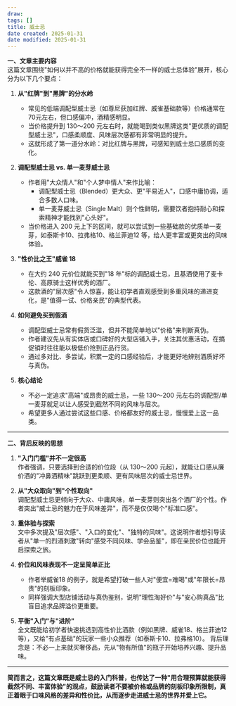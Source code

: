 ```yaml
---
draw:
tags: []
title: 威士忌
date created: 2025-01-31
date modified: 2025-01-31
---
```

**一、文章主要内容**  
这篇文章围绕"如何以并不高的价格就能获得完全不一样的威士忌体验"展开，核心分为以下几个要点：

1. **从"红牌"到"黑牌"的分水岭**
    
    - 常见的低端调配型威士忌（如尊尼获加红牌、威雀基础款等）价格通常在70元左右，但口感偏冲，酒精感明显。
    - 当价格提升到 130～200 元左右时，就能喝到类似黑牌这类"更优质的调配型威士忌"，口感柔顺度、风味层次感都有非常明显的提升。
    - 这就形成了第一道分水岭：对比红牌与黑牌，可感知到威士忌口感质的变化。
2. **调配型威士忌 vs. 单一麦芽威士忌**
    
    - 作者用"大众情人"和"个人梦中情人"来作比喻：
        - 调配型威士忌（Blended）更大众、更"平易近人"，口感中庸协调，适合多数人口味。
        - 单一麦芽威士忌（Single Malt）则个性鲜明，需要饮者抱持耐心和探索精神才能找到"心头好"。
    - 当价格进入 200 元上下的区间，就可以尝试到一些基础款的优质单一麦芽，如泰斯卡10、拉弗格10、格兰菲迪12 等，给人更丰富或更突出的风味体验。
3. **"性价比之王"威雀 18**
    
    - 在大约 240 元价位就能买到"18 年"标的调配威士忌，且基酒使用了麦卡伦、高原骑士这样优秀的酒厂。
    - 这款酒的"层次感"令人惊喜，能让初学者直观感受到多重风味的递进变化，是"值得一试、价格亲民"的典型代表。
4. **如何避免买到假酒**
    
    - 调配型威士忌常有假货泛滥，但并不能简单地以"价格"来判断真伪。
    - 作者建议先从有实体店或口碑好的大型店铺入手，关注其优惠活动，在搞促销时往往能以极低价抢到正品行货。
    - 通过多对比、多尝试，积累一定的口感经验后，才能更好地辨别酒质好坏与真伪。
5. **核心结论**
    
    - 不必一定追求"高端"或昂贵的威士忌，一些 130～200 元左右的调配型/单一麦芽就足以让人感受到截然不同的风味与层次。
    - 希望更多人通过尝试这些口感、价格都友好的威士忌，慢慢爱上这一品类。

---

**二、背后反映的思想**

1. **"入门门槛"并不一定很高**  
    作者强调，只要选择到合适的价位段（从 130～200 元起），就能让口感从廉价酒的"冲鼻酒精味"跳跃到更柔顺、更有风味层次的威士忌世界。
    
2. **从"大众取向"到"个性取向"**  
    调配型威士忌更倾向于大众、中庸风味，单一麦芽则突出各个酒厂的个性。作者突出"威士忌的魅力在于风味差异"，而不是仅仅喝个"标准口感"。
    
3. **重体验与探索**  
    文中多次提及"层次感"、"入口的变化"、"独特的风味"。这说明作者想引导读者从"单一的烈酒刺激"转向"感受不同风味、学会品鉴"，即在亲民价位也能开启探索之旅。
    
4. **价位和风味表现不一定呈简单正比**
    
    - 作者举威雀18 的例子，就是希望打破一些人对"便宜=难喝"或"年限长=昂贵"的刻板印象。
    - 同样强调大型店铺活动与真伪鉴别，说明"理性淘好价"与"安心购真品"比盲目追求品牌溢价更重要。
5. **平衡"入门"与"进阶"**  
    全文既能给初学者快速挑选到高性价比酒款（例如黑牌、威雀18、格兰菲迪12 等），又给"有点基础"的玩家一些小众推荐（如泰斯卡10、拉弗格10）。
    背后理念是：不必一上来就买奢侈品，先从"物有所值"的瓶子开始培养兴趣、提升品味。
    

---

**简而言之，这篇文章既是威士忌的入门科普，也传达了一种"用合理预算就能获得截然不同、丰富体验"的观点，鼓励读者不要被价格或品牌的刻板印象所限制，真正着眼于口味风格的差异和性价比，从而逐步走进威士忌的世界并爱上它。**
